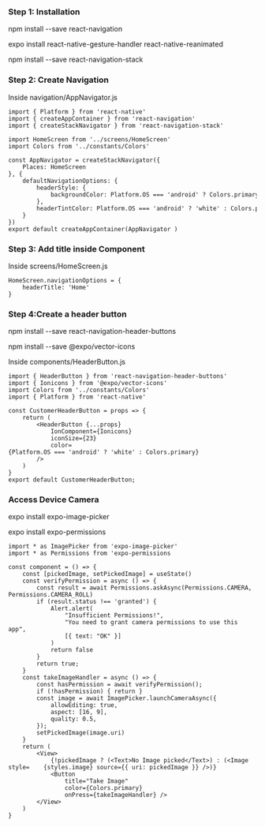### Step 1: Installation

npm install --save react-navigation

expo install react-native-gesture-handler react-native-reanimated

npm install --save react-navigation-stack


### Step 2: Create Navigation

Inside navigation/AppNavigator.js

```
import { Platform } from 'react-native'
import { createAppContainer } from 'react-navigation'
import { createStackNavigator } from 'react-navigation-stack'

import HomeScreen from '../screens/HomeScreen'
import Colors from '../constants/Colors'

const AppNavigator = createStackNavigator({
    Places: HomeScreen
}, {
    defaultNavigationOptions: {
        headerStyle: {
            backgroundColor: Platform.OS === 'android' ? Colors.primaryColor : ''
        },
        headerTintColor: Platform.OS === 'android' ? 'white' : Colors.primaryColor
    }
})
export default createAppContainer(AppNavigator )
```


### Step 3: Add title inside Component

Inside screens/HomeScreen.js

```
HomeScreen.navigationOptions = {
    headerTitle: 'Home'
}
```


### Step 4:Create a header button

npm install --save react-navigation-header-buttons

npm install --save @expo/vector-icons


Inside components/HeaderButton.js

```
import { HeaderButton } from 'react-navigation-header-buttons'
import { Ionicons } from '@expo/vector-icons'
import Colors from '../constants/Colors'
import { Platform } from 'react-native'

const CustomerHeaderButton = props => {
    return (
        <HeaderButton {...props}
            IonComponent={Ionicons}
            iconSize={23}
            color={Platform.OS === 'android' ? 'white' : Colors.primary}
        />
    )
}
export default CustomerHeaderButton;
```


### Access Device Camera

expo install expo-image-picker

expo install expo-permissions


```
import * as ImagePicker from 'expo-image-picker'
import * as Permissions from 'expo-permissions

const component = () => {
    const [pickedImage, setPickedImage] = useState()
    const verifyPermission = async () => {
        const result = await Permissions.askAsync(Permissions.CAMERA, Permissions.CAMERA_ROLL)
        if (result.status !== 'granted') {
            Alert.alert(
                "Insufficient Permissions!",
                "You need to grant camera permissions to use this app",
                [{ text: "OK" }]
            )
            return false
        }
        return true;
    }
    const takeImageHandler = async () => {
        const hasPermission = await verifyPermission();
        if (!hasPermission) { return }
        const image = await ImagePicker.launchCameraAsync({
            allowEditing: true,
            aspect: [16, 9],
            quality: 0.5,
        });
        setPickedImage(image.uri)
    }
    return (
        <View>
            {!pickedImage ? (<Text>No Image picked</Text>) : (<Image style=    {styles.image} source={{ uri: pickedImage }} />)}
            <Button
                title="Take Image"
                color={Colors.primary}
                onPress={takeImageHandler} />
        </View>
    )
}

```